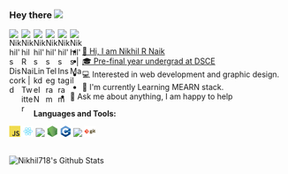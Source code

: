 ### Hey there <img src="https://media.giphy.com/media/hvRJCLFzcasrR4ia7z/giphy.gif" width="25px">
<a href="#">
  <img align="left" alt="Nikhil's Discord" width="22px" src="https://cdn.jsdelivr.net/npm/simple-icons@v3/icons/discord.svg" />
</a>
<a href="https://twitter.com/NikhilRNaik2">
  <img align="left" alt="Nikhil R Naik | Twitter" width="22px" src="https://cdn.jsdelivr.net/npm/simple-icons@v3/icons/twitter.svg" />
</a>
<a href="https://www.linkedin.com/in/nikhil-r-naik-ab3a85184/">
  <img align="left" alt="Nikhil's LinkdeIN" width="22px" src="https://cdn.jsdelivr.net/npm/simple-icons@v3/icons/linkedin.svg" />
</a>
<a href="#">
  <img align="left" alt="Nikhil's Telegram" width="22px" src="https://cdn.jsdelivr.net/npm/simple-icons@v3/icons/telegram.svg" />
</a>
<a href="https://www.instagram.com/nikhilnaik718/">
  <img align="left" alt="Nikhil's Instagram" width="22px" src="https://cdn.jsdelivr.net/npm/simple-icons@v3/icons/instagram.svg" />
</a>
<a href="https://mail.google.com/mail/u/0/#inbox?compose=new">
<img align="left" alt="Nikhil's | Mail" width="22px" src="https://cdn.jsdelivr.net/npm/simple-icons@v3/icons/gmail.svg" />


<br />

- 👋 Hi, I am Nikhil R Naik<br>
- 🎓 Pre-final year undergrad at [DSCE][college]<br>
- 💻 Interested in  web development and graphic design.<br>
- 🌱  I'm currently Learning MEARN stack.<br>
- 💬 Ask me about anything, I am happy to help


**Languages and Tools:**  

<code><img height="20" src="https://raw.githubusercontent.com/github/explore/80688e429a7d4ef2fca1e82350fe8e3517d3494d/topics/javascript/javascript.png"></code>
<code><img height="20" src="https://raw.githubusercontent.com/github/explore/80688e429a7d4ef2fca1e82350fe8e3517d3494d/topics/react/react.png"></code>
<code><img height="20" src="https://encrypted-tbn0.gstatic.com/images?q=tbn%3AANd9GcQIx6VZfS41hOuMxd_WU1Uno_ds_ofaqCX4qg&usqp=CAU"></code>
<code><img height="20" src="https://raw.githubusercontent.com/github/explore/80688e429a7d4ef2fca1e82350fe8e3517d3494d/topics/nodejs/nodejs.png"></code>
<code><img height="20" src="https://raw.githubusercontent.com/github/explore/80688e429a7d4ef2fca1e82350fe8e3517d3494d/topics/cpp/cpp.png"></code>
<code><img height="20" src="https://encrypted-tbn0.gstatic.com/images?q=tbn%3AANd9GcSAYKee_nKZV6yLlj6Hvd6LZqn3VFfLvRnZYA&usqp=CAU"></code>
<code><img height="20" src="https://raw.githubusercontent.com/github/explore/80688e429a7d4ef2fca1e82350fe8e3517d3494d/topics/git/git.png"></code>

<br />
<img align="left" alt="Nikhil718's Github Stats" src="https://github-readme-stats.vercel.app/api?username=Nikhil718&show_icons=true&hide_border=true" />
<br/>




[mail]:mailto:naiknikhil925@gmail.com
[college]:https://www.dsce.edu.in/
